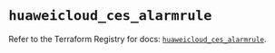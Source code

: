 # `huaweicloud_ces_alarmrule`

Refer to the Terraform Registry for docs: [`huaweicloud_ces_alarmrule`](https://registry.terraform.io/providers/huaweicloud/huaweicloud/1.71.1/docs/resources/ces_alarmrule).
